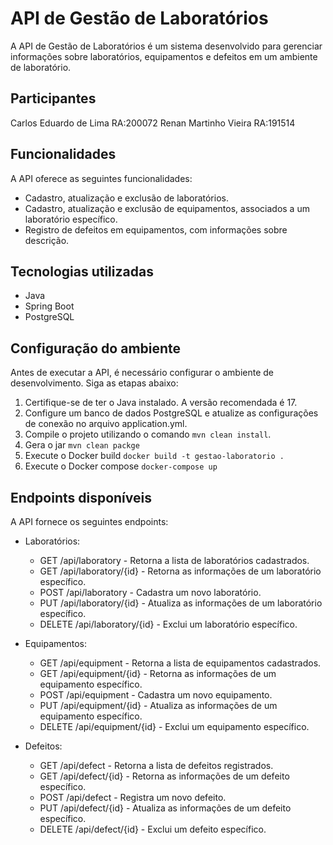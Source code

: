 # API de Gestão de Laboratórios

A API de Gestão de Laboratórios é um sistema desenvolvido para gerenciar informações sobre laboratórios, equipamentos e defeitos em um ambiente de laboratório.

## Participantes
Carlos Eduardo de Lima  RA:200072
Renan Martinho Vieira     RA:191514

## Funcionalidades

A API oferece as seguintes funcionalidades:

- Cadastro, atualização e exclusão de laboratórios.
- Cadastro, atualização e exclusão de equipamentos, associados a um laboratório específico.
- Registro de defeitos em equipamentos, com informações sobre descrição.

## Tecnologias utilizadas

- Java
- Spring Boot
- PostgreSQL

## Configuração do ambiente

Antes de executar a API, é necessário configurar o ambiente de desenvolvimento. Siga as etapas abaixo:

1. Certifique-se de ter o Java instalado. A versão recomendada é 17.
2. Configure um banco de dados PostgreSQL e atualize as configurações de conexão no arquivo application.yml.
3. Compile o projeto utilizando o comando `mvn clean install`.
4. Gera o jar `mvn clean packge`
5. Execute o Docker build `docker build -t gestao-laboratorio .` 
6. Execute o Docker compose `docker-compose up`

## Endpoints disponíveis

A API fornece os seguintes endpoints:

- Laboratórios:
    - GET /api/laboratory - Retorna a lista de laboratórios cadastrados.
    - GET /api/laboratory/{id} - Retorna as informações de um laboratório específico.
    - POST /api/laboratory - Cadastra um novo laboratório.
    - PUT /api/laboratory/{id} - Atualiza as informações de um laboratório específico.
    - DELETE /api/laboratory/{id} - Exclui um laboratório específico.

- Equipamentos:
    - GET /api/equipment - Retorna a lista de equipamentos cadastrados.
    - GET /api/equipment/{id} - Retorna as informações de um equipamento específico.
    - POST /api/equipment - Cadastra um novo equipamento.
    - PUT /api/equipment/{id} - Atualiza as informações de um equipamento específico.
    - DELETE /api/equipment/{id} - Exclui um equipamento específico.

- Defeitos:
    - GET /api/defect - Retorna a lista de defeitos registrados.
    - GET /api/defect/{id} - Retorna as informações de um defeito específico.
    - POST /api/defect - Registra um novo defeito.
    - PUT /api/defect/{id} - Atualiza as informações de um defeito específico.
    - DELETE /api/defect/{id} - Exclui um defeito específico.
